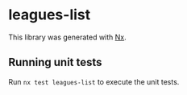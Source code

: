 # leagues-list

This library was generated with [Nx](https://nx.dev).

## Running unit tests

Run `nx test leagues-list` to execute the unit tests.
